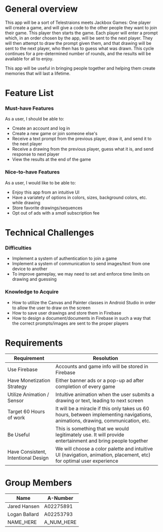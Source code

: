 # General overview
This app will be a sort of Telestraions meets Jackbox Games: One player will create a game, and will give a code to the other people they want to join their game. This player then  starts the game. Each player will enter a prompt which, in an order chosen by the app, will be sent to the next player. They will then attempt to draw the prompt given them, and that drawing will be sent to the next player, who then has to guess what was drawn. This cycle continues for a pre-determined number of rounds, and the results will be available for all to enjoy.

This app will be useful in bringing people together and helping them create memories that will last a lifetime.

# Feature List
### Must-have Features
As a user, I should be able to:
- Create an account and log in
- Create a new game or join someone else's
- Receive a text prompt from the previous player, draw it, and send it to the next player
- Receive a drawing from the previous player, guess what it is, and send response to next player
- View the results at the end of the game

### Nice-to-have Features
As a user, I would like to be able to:
- Enjoy this app from an intuitive UI
- Have a variatety of options in colors, sizes, background colors, etc. while drawing
- Store favorite drawings/sequences
- Opt out of ads with a _small_ subscription fee

# Technical Challenges

### Difficulties
- Implement a system of authentication to join a game
- Implement a system of communication to send images/text from one device to another
- To improve gameplay, we may need to set and enforce time limits on drawing and guessing

### Knowledge to Acquire
- How to utilize the Canvas and Painter classes in Android Studio in order to allow the user to draw on the screen
- How to save user drawings and store them in Firebase
- How to design a document/documents in Firebase in such a way that the correct prompts/images are sent to the proper players


# Requirements
| Requirement | Resolution |
|-------|------|
| Use Firebase | Accounts and game info will be stored in Firebase |
| Have Monetization Strategy | Either banner ads or a pop-up ad after completion of every game |
| Utilize Animation / Sensor | Intuitive animation when the user submits a drawing or text, leading to next screen |
| Target 60 Hours of work | It will be a miracle if this only takes us 60 hours, between implementing navigations, animations, drawing, communication, etc. |
| Be Useful | This is something that we would legitimately use. It will provide entertainment and bring people together |
| Have Consistent, Intentional Design | We will choose a color palette and intuitive UI (navigation, animation, placement, etc) for optimal user experience |

# Group Members

| Name | A-Number |
|------|----------|
| Jared Hansen | A02275891 |
| Logan Ballard    | A02253793 |
| NAME_HERE    | A_NUM_HERE |